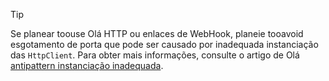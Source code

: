 > [!TIP]
>
> Se planear toouse Olá HTTP ou enlaces de WebHook, planeie tooavoid esgotamento de porta que pode ser causado por inadequada instanciação das `HttpClient`. Para obter mais informações, consulte o artigo de Olá [antipattern instanciação inadequada](https://docs.microsoft.com/en-us/azure/architecture/antipatterns/improper-instantiation/).
>
